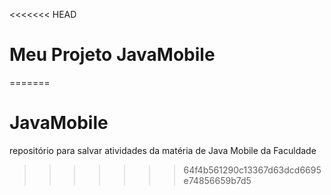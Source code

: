 <<<<<<< HEAD
# Meu Projeto JavaMobile
=======
# JavaMobile
repositório para salvar atividades da matéria de Java Mobile da Faculdade
>>>>>>> 64f4b561290c13367d63dcd6695e74856659b7d5
